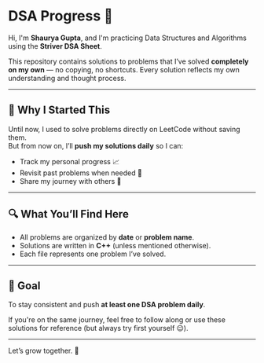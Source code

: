 # DSA Progress 📘

Hi, I'm **Shaurya Gupta**, and I'm practicing Data Structures and Algorithms using the **Striver DSA Sheet**.

This repository contains solutions to problems that I’ve solved **completely on my own** — no copying, no shortcuts. Every solution reflects my own understanding and thought process.

---

## 🧠 Why I Started This

Until now, I used to solve problems directly on LeetCode without saving them.  
But from now on, I’ll **push my solutions daily** so I can:
- Track my personal progress 📈
- Revisit past problems when needed 🧾
- Share my journey with others 🚀

---

## 🔍 What You’ll Find Here

- All problems are organized by **date** or **problem name**.
- Solutions are written in **C++** (unless mentioned otherwise).
- Each file represents one problem I’ve solved.

---

## 📅 Goal

To stay consistent and push **at least one DSA problem daily**.

If you're on the same journey, feel free to follow along or use these solutions for reference (but always try first yourself 😉).

---

Let’s grow together. 💪
